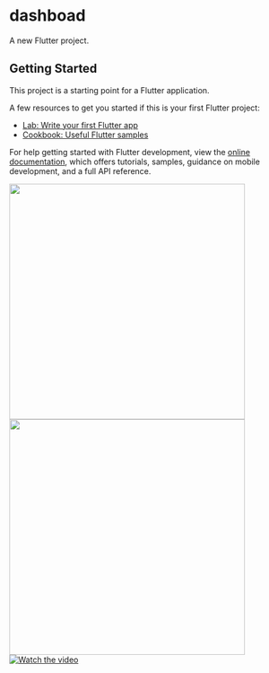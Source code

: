 # dashboad

A new Flutter project.

## Getting Started

This project is a starting point for a Flutter application.

A few resources to get you started if this is your first Flutter project:

- [Lab: Write your first Flutter app](https://docs.flutter.dev/get-started/codelab)
- [Cookbook: Useful Flutter samples](https://docs.flutter.dev/cookbook)

For help getting started with Flutter development, view the
[online documentation](https://docs.flutter.dev/), which offers tutorials,
samples, guidance on mobile development, and a full API reference.


<img align="left" width="420px" src="https://scontent-kul3-1.xx.fbcdn.net/v/t39.30808-6/304778874_1969204523468150_2441544780401304359_n.jpg?stp=dst-jpg_s600x600&_nc_cat=107&ccb=1-7&_nc_sid=8bfeb9&_nc_eui2=AeFJKoER1g7kkKjHYgOJDS4HqdvS51CG8LSp29LnUIbwtOg0gKVtT-IebZjwSulwwJKTZrmawHNNYngWRJ-PfYC7&_nc_ohc=d1zGt05UzuAAX-5GHxA&_nc_ht=scontent-kul3-1.xx&oh=00_AfD85bZ2UGOcMHSTQrIkZ0hfsmiq9bGq0DjKqq2iJpB9bQ&oe=6462C619" />

<img align="left" width="420px" src="https://scontent-kul3-1.xx.fbcdn.net/v/t39.30808-6/305224161_1969204480134821_6630680350317900983_n.jpg?stp=dst-jpg_s600x600&_nc_cat=102&ccb=1-7&_nc_sid=8bfeb9&_nc_eui2=AeHwmF47yoppnckJpyiwpnriaw9RJO-YkFZrD1Ek75iQVrVp3p8fhhVkVeMLerIYj8y1VEbazOgaXZEP5KHdcnyK&_nc_ohc=r_i-L4tgd-oAX_R1Jpg&_nc_ht=scontent-kul3-1.xx&oh=00_AfDKb0KJAxb2d9uXcuiIFIKPgWxbYCidJ2vz5vAqMQLhWQ&oe=6461E767" />
 
[![Watch the video](https://i.imgur.com/vKb2F1B.png)](https://www.facebook.com/100011358659344/videos/657278739119533/)
